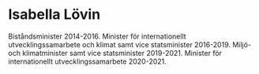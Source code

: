 # Isabella Lövin

Biståndsminister 2014\-2016\. Minister för internationellt utvecklingssamarbete och klimat samt vice statsminister 2016\-2019\. Miljö\- och klimatminister samt vice statsminister 2019\-2021\. Minister för internationellt utvecklingssamarbete 2020\-2021\.
